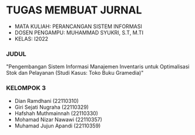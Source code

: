# TUGAS MEMBUAT JURNAL 

- MATA KULIAH: PERANCANGAN SISTEM INFORMASI
- DOSEN PENGAMPU: MUHAMMAD SYUKRI, S.T, M.TI
- KELAS: I2022

### JUDUL
"Pengembangan Sistem Informasi Manajemen Inventaris untuk Optimalisasi Stok dan Pelayanan (Studi Kasus: Toko Buku Gramedia)"

### KELOMPOK 3
- Dian Ramdhani          (22110310)
- Giri Sejati Nugraha    (22110329)
- Hafshah Muthmainnah    (22110330)
- Mohamad Nizar Nawawi   (22110357)
- Muhamad Jujun Apandi   (22110359)
